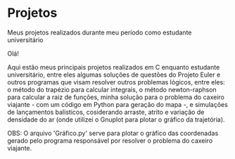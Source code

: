 # Projetos
Meus projetos realizados durante meu período como estudante universitário

Olá!

Aqui estão meus principais projetos realizados em C enquanto estudante universitário, entre eles algumas soluções de questões do Projeto Euler e outros programas que visam resolver outros problemas lógicos, entre eles: o método do trapézio para calcular integrais, o método newton-raphson para calcular a raiz de funções, minha solução para o problema do caxeiro viajante - com um código em Python para geração do mapa -, e simulações de lançamentos balísticos, cosiderando arraste, atrito e variação de densidade do ar (onde utilizei o Gnuplot para plotar o gráfico da trajetória).

OBS: O arquivo 'Gráfico.py' serve para plotar o gráfico das coordenadas gerado pelo programa responsável por resolver o problema do caxeiro viajante.
